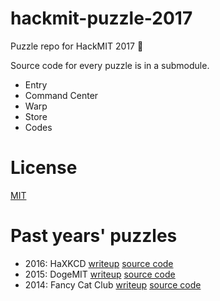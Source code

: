 # hackmit-puzzle-2017
Puzzle repo for HackMIT 2017 :car:

Source code for every puzzle is in a submodule.

- Entry
- Command Center
- Warp
- Store
- Codes

# License

[MIT][license]

# Past years' puzzles

- 2016: HaXKCD [writeup][2016-write] [source code][2016-repo]
- 2015: DogeMIT [writeup][2015-write] [source code][2015-repo]
- 2014: Fancy Cat Club [writeup][2014-write] [source code][2014-repo]

[license]: https://opensource.org/licenses/MIT
[2017-repo]: https://github.com/techx/hackmit-puzzle-2017
[2017-write]: https://medium.com/hackmit-stories/time-traveling-in-the-puzzlelorean-the-hackmit-2017-puzzle-guide-40ee4fe797f1
[2016-repo]: https://github.com/techx/hackmit-puzzle-2016
[2016-write]: https://medium.com/hackmit-stories/the-hackmit-2016-puzzle-3b7f9c97455b
[2015-repo]: https://github.com/techx/hackmit-puzzle-2015
[2015-write]: https://medium.com/hackmit-stories/such-confuse-hackmit-puzzle-guide-2015-1-4-49dc960f0321
[2014-repo]: https://github.com/techx/hackmit-puzzle-2014
[2014-write]: https://medium.com/@kt_seagull/joining-the-fancycat-club-hackmit-14-puzzle-guide-6f4ebef5b69
